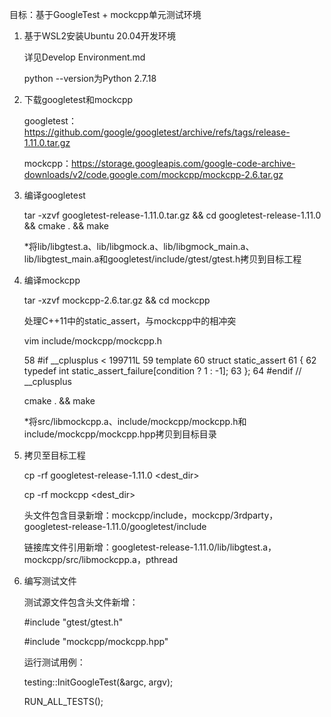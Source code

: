 目标：基于GoogleTest + mockcpp单元测试环境



1. 基于WSL2安装Ubuntu 20.04开发环境

   详见Develop Environment.md

   python --version为Python 2.7.18

   

2. 下载googletest和mockcpp

   googletest：https://github.com/google/googletest/archive/refs/tags/release-1.11.0.tar.gz

   mockcpp：https://storage.googleapis.com/google-code-archive-downloads/v2/code.google.com/mockcpp/mockcpp-2.6.tar.gz

   

3. 编译googletest

   tar -xzvf googletest-release-1.11.0.tar.gz && cd googletest-release-1.11.0 && cmake . && make

   *将lib/libgtest.a、lib/libgmock.a、lib/libgmock_main.a、lib/libgtest_main.a和googletest/include/gtest/gtest.h拷贝到目标工程

   

4. 编译mockcpp

   tar -xzvf mockcpp-2.6.tar.gz && cd mockcpp

   处理C++11中的static_assert，与mockcpp中的相冲突

   vim include/mockcpp/mockcpp.h

    58 #if __cplusplus < 199711L
    59 template <bool condition>
    60 struct static_assert
    61 {
    62     typedef int static_assert_failure[condition ? 1 : -1];
    63 };
    64 #endif // __cplusplus

   cmake . && make

   *将src/libmockcpp.a、include/mockcpp/mockcpp.h和include/mockcpp/mockcpp.hpp拷贝到目标目录

   

5. 拷贝至目标工程

   cp -rf googletest-release-1.11.0 <dest_dir>

   cp -rf mockcpp <dest_dir>

   

   头文件包含目录新增：mockcpp/include，mockcpp/3rdparty，googletest-release-1.11.0/googletest/include

   链接库文件引用新增：googletest-release-1.11.0/lib/libgtest.a，mockcpp/src/libmockcpp.a，pthread

   

6. 编写测试文件

   测试源文件包含头文件新增：

   \#include "gtest/gtest.h"

   \#include "mockcpp/mockcpp.hpp"

   

   运行测试用例：

   testing::InitGoogleTest(&argc, argv);

   RUN_ALL_TESTS();
